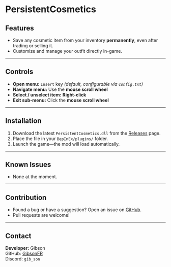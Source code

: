 # PersistentCosmetics

## Features
- Save any cosmetic item from your inventory **permanently**, even after trading or selling it.
- Customize and manage your outfit directly in-game.

---

## Controls
- **Open menu:** `Insert` key *(default, configurable via `config.txt`)*
- **Navigate menu:** Use the **mouse scroll wheel**
- **Select / unselect item:** **Right-click**
- **Exit sub-menu:** Click the **mouse scroll wheel**

---

## Installation
1. Download the latest `PersistentCosmetics.dll` from the [Releases](https://github.com/GibsonFR/PersistentCosmetics/releases) page.
2. Place the file in your `BepInEx/plugins/` folder.
3. Launch the game—the mod will load automatically.

---

## Known Issues
- None at the moment.

---

## Contribution
- Found a bug or have a suggestion? Open an issue on [GitHub](https://github.com/GibsonFR/PersistentCosmetics/issues).
- Pull requests are welcome!

---

## Contact
**Developer:** Gibson  
GitHub: [GibsonFR](https://github.com/GibsonFR)  
Discord: `gib_son`
